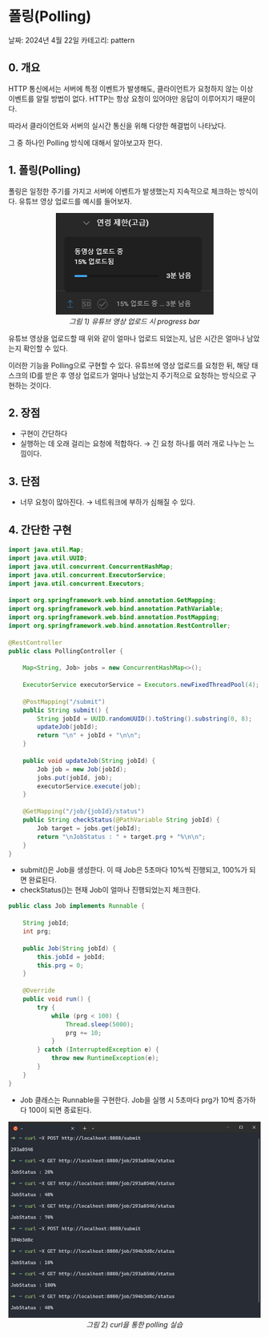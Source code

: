 # 폴링(Polling)

날짜: 2024년 4월 22일
카테고리: pattern

## 0. 개요

HTTP 통신에서는 서버에 특정 이벤트가 발생해도, 클라이언트가 요청하지 않는 이상 이벤트를 알릴 방법이 없다. HTTP는 항상 요청이 있어야만 응답이 이루어지기 때문이다.

따라서 클라이언트와 서버의 실시간 통신을 위해 다양한 해결법이 나타났다.

그 중 하나인 Polling 방식에 대해서 알아보고자 한다.

## 1. 폴링(Polling)

폴링은 일정한 주기를 가지고 서버에 이벤트가 발생했는지 지속적으로 체크하는 방식이다. 유튜브 영상 업로드를 예시를 들어보자.

<p align="center">
  <img src="../images/polling_1.png"><br>
  <em>그림 1) 유튜브 영상 업로드 시 progress bar</em>
</p>

유튜브 영상을 업로드할 때 위와 같이 얼마나 업로드 되었는지, 남은 시간은 얼마나 남았는지 확인할 수 있다.

이러한 기능을 Polling으로 구현할 수 있다. 유튜브에 영상 업로드를 요청한 뒤, 해당 태스크의 ID를 받은 후 영상 업로드가 얼마나 남았는지 주기적으로 요청하는 방식으로 구현하는 것이다.

## 2. 장점

- 구현이 간단하다
- 실행하는 데 오래 걸리는 요청에 적합하다. → 긴 요청 하나를 여러 개로 나누는 느낌이다.

## 3. 단점

- 너무 요청이 많아진다. → 네트워크에 부하가 심해질 수 있다.

## 4. 간단한 구현

```java
import java.util.Map;
import java.util.UUID;
import java.util.concurrent.ConcurrentHashMap;
import java.util.concurrent.ExecutorService;
import java.util.concurrent.Executors;

import org.springframework.web.bind.annotation.GetMapping;
import org.springframework.web.bind.annotation.PathVariable;
import org.springframework.web.bind.annotation.PostMapping;
import org.springframework.web.bind.annotation.RestController;

@RestController
public class PollingController {

	Map<String, Job> jobs = new ConcurrentHashMap<>();

	ExecutorService executorService = Executors.newFixedThreadPool(4);

	@PostMapping("/submit")
	public String submit() {
		String jobId = UUID.randomUUID().toString().substring(0, 8);
		updateJob(jobId);
		return "\n" + jobId + "\n\n";
	}

	public void updateJob(String jobId) {
		Job job = new Job(jobId);
		jobs.put(jobId, job);
		executorService.execute(job);
	}

	@GetMapping("/job/{jobId}/status")
	public String checkStatus(@PathVariable String jobId) {
		Job target = jobs.get(jobId);
		return "\nJobStatus : " + target.prg + "%\n\n";
	}
}

```

- submit()은 Job을 생성한다. 이 때 Job은 5초마다 10%씩 진행되고, 100%가 되면 완료된다.
- checkStatus()는 현재 Job이 얼마나 진행되었는지 체크한다.

```java
public class Job implements Runnable {

	String jobId;
	int prg;

	public Job(String jobId) {
		this.jobId = jobId;
		this.prg = 0;
	}

	@Override
	public void run() {
		try {
			while (prg < 100) {
				Thread.sleep(5000);
				prg += 10;
			}
		} catch (InterruptedException e) {
			throw new RuntimeException(e);
		}
	}
}
```

- Job 클래스는 Runnable을 구현한다. Job을 실행 시 5초마다 prg가 10씩 증가하다 100이 되면 종료된다.

<p align="center">
  <img src="../images/polling_2.png"><br>
  <em>그림 2) curl을 통한 polling 실습</em>
</p>